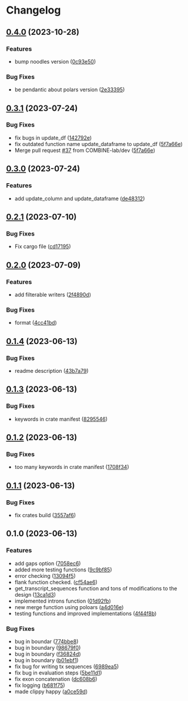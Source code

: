 # Changelog

## [0.4.0](https://github.com/COMBINE-lab/grangers/compare/v0.3.1...v0.4.0) (2023-10-28)


### Features

* bump noodles version ([0c93e50](https://github.com/COMBINE-lab/grangers/commit/0c93e50e46a6f8a2aa11bb2d101d8bcb9ba8652d))


### Bug Fixes

* be pendantic about polars version ([2e33395](https://github.com/COMBINE-lab/grangers/commit/2e33395ee7b4a508481d47e04ae21863dcc6c32f))

## [0.3.1](https://github.com/COMBINE-lab/grangers/compare/v0.3.0...v0.3.1) (2023-07-24)


### Bug Fixes

* fix bugs in update_df ([142792e](https://github.com/COMBINE-lab/grangers/commit/142792e8bc02d62b79a7aca954f2fcac2bbdccbb))
* fix outdated function name update_dataframe to update_df ([5f7a66e](https://github.com/COMBINE-lab/grangers/commit/5f7a66e73a82aa162a83dccf625cdf84787ac7a5))
* Merge pull request [#37](https://github.com/COMBINE-lab/grangers/issues/37) from COMBINE-lab/dev ([5f7a66e](https://github.com/COMBINE-lab/grangers/commit/5f7a66e73a82aa162a83dccf625cdf84787ac7a5))

## [0.3.0](https://github.com/COMBINE-lab/grangers/compare/v0.2.1...v0.3.0) (2023-07-24)


### Features

* add update_column and update_dataframe ([de48312](https://github.com/COMBINE-lab/grangers/commit/de4831270f4def5696c0c3b853ea67435757e1ad))

## [0.2.1](https://github.com/COMBINE-lab/grangers/compare/v0.2.0...v0.2.1) (2023-07-10)


### Bug Fixes

* Fix cargo file ([cd17195](https://github.com/COMBINE-lab/grangers/commit/cd171953f70234d69f0f90aa1df22eda05b3364d))

## [0.2.0](https://github.com/COMBINE-lab/grangers/compare/v0.1.4...v0.2.0) (2023-07-09)


### Features

* add filterable writers ([2f4890d](https://github.com/COMBINE-lab/grangers/commit/2f4890da23d817e5e3b66b8fbd162f71ef7c7b12))


### Bug Fixes

* format ([4cc41bd](https://github.com/COMBINE-lab/grangers/commit/4cc41bdf1e649afe121c66511373b9fa32e2282d))

## [0.1.4](https://github.com/COMBINE-lab/grangers/compare/v0.1.3...v0.1.4) (2023-06-13)


### Bug Fixes

* readme description ([43b7a79](https://github.com/COMBINE-lab/grangers/commit/43b7a7944123e6139b9770d38d7bf08cddd271bd))

## [0.1.3](https://github.com/COMBINE-lab/grangers/compare/v0.1.2...v0.1.3) (2023-06-13)


### Bug Fixes

* keywords in crate manifest ([8295546](https://github.com/COMBINE-lab/grangers/commit/8295546f393842ce7f3abb8485843bc95f9acdb9))

## [0.1.2](https://github.com/COMBINE-lab/grangers/compare/v0.1.1...v0.1.2) (2023-06-13)


### Bug Fixes

* too many keywords in crate manifest ([1708f34](https://github.com/COMBINE-lab/grangers/commit/1708f34b5e1bd71040756ffb7e1305cd42f02dba))

## [0.1.1](https://github.com/COMBINE-lab/grangers/compare/v0.1.0...v0.1.1) (2023-06-13)


### Bug Fixes

* fix crates build ([3557af6](https://github.com/COMBINE-lab/grangers/commit/3557af6ceda2dd9695f7f85b7097e947aa6b7e8b))

## 0.1.0 (2023-06-13)


### Features

* add gaps option ([7058ec6](https://github.com/COMBINE-lab/grangers/commit/7058ec6d57d4c36ffa839b36878a890b81a28b77))
* added more testing functions ([9c9bf85](https://github.com/COMBINE-lab/grangers/commit/9c9bf8504262197da8f5332b3477d605d12c6a26))
* error checking ([13094f5](https://github.com/COMBINE-lab/grangers/commit/13094f500e219c74ad3c82f78572dac4efc4831a))
* flank function checked. ([cf54ae6](https://github.com/COMBINE-lab/grangers/commit/cf54ae6cbc5e9e34a52173bafd2855044bdffff8))
* get_transcript_sequences function and tons of modifications to the design ([13ca1d3](https://github.com/COMBINE-lab/grangers/commit/13ca1d3cf9cf4d8bf5dbf3025d82d6fb853e32cf))
* implemented introns function ([01d92fb](https://github.com/COMBINE-lab/grangers/commit/01d92fbb3f9c04275feb92b858cf8793fda36b4a))
* new merge function using poloars ([a4d016e](https://github.com/COMBINE-lab/grangers/commit/a4d016eb2607d22f4d113e9093a5f9f407ca08ed))
* testing functions and improved implementations ([4f44f8b](https://github.com/COMBINE-lab/grangers/commit/4f44f8b7fe591106765c9e37477ee66e64d5e5b7))


### Bug Fixes

* bug in boundar ([774bbe8](https://github.com/COMBINE-lab/grangers/commit/774bbe8e814f8be5796161e3c53def91e365e4f5))
* bug in boundary ([98679f0](https://github.com/COMBINE-lab/grangers/commit/98679f0172774b1b779fedb192b8c8b4e9465bd7))
* bug in boundary ([f36824d](https://github.com/COMBINE-lab/grangers/commit/f36824d8293784c3c7e9bf471c16a1dff97d77ef))
* bug in boundary ([b01ebf1](https://github.com/COMBINE-lab/grangers/commit/b01ebf1f5289a03f35fbcaa846d42927a8952697))
* fix bug for writing tx sequences ([6989ea5](https://github.com/COMBINE-lab/grangers/commit/6989ea5a41c11eaad41f7ece09eb0836eea08738))
* fix bug in evaluation steps ([5be11d1](https://github.com/COMBINE-lab/grangers/commit/5be11d11d4768b27051fcc4ca0731856fc318710))
* fix exon concatenation ([dc608b6](https://github.com/COMBINE-lab/grangers/commit/dc608b6831690f9559b5eef4eec768c11efed2d7))
* fix logging ([b681f75](https://github.com/COMBINE-lab/grangers/commit/b681f759d917b6063c537d1e79d7b20fc0ff58bb))
* made clippy happy ([a0ce59d](https://github.com/COMBINE-lab/grangers/commit/a0ce59da0a10248baf50680a30c79ff9402b7f32))
